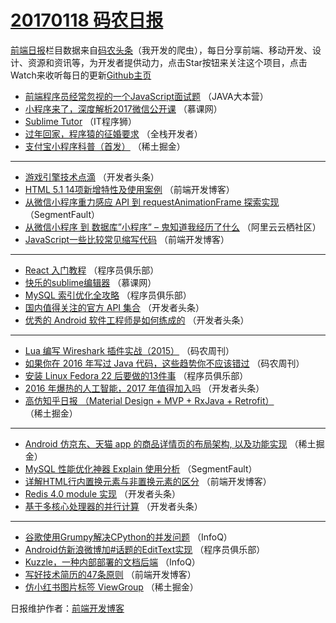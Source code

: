 # [20170118 码农日报](2017/01/18.md)

[前端日报](http://caibaojian.com/c/news)栏目数据来自[码农头条](http://hao.caibaojian.com/)（我开发的爬虫），每日分享前端、移动开发、设计、资源和资讯等，为开发者提供动力，点击Star按钮来关注这个项目，点击Watch来收听每日的更新[Github主页](https://github.com/kujian/frontendDaily)
* [前端程序员经常忽视的一个JavaScript面试题](http://hao.caibaojian.com/21948.html) （JAVA大本营）
* [小程序来了，深度解析2017微信公开课](http://hao.caibaojian.com/21980.html) （慕课网）
* [Sublime Tutor](http://hao.caibaojian.com/21938.html) （IT程序狮）
* [过年回家，程序猿的征婚要求](http://hao.caibaojian.com/21986.html) （全栈开发者）
* [支付宝小程序科普（首发）](http://hao.caibaojian.com/21931.html) （稀土掘金）

***
* [游戏引擎技术点滴](http://hao.caibaojian.com/21923.html) （开发者头条）
* [HTML 5.1 14项新增特性及使用案例](http://hao.caibaojian.com/21943.html) （前端开发博客）
* [从微信小程序重力感应 API 到 requestAnimationFrame 探索实现](http://hao.caibaojian.com/21905.html) （SegmentFault）
* [从微信小程序 到 数据库&#8221;小程序&#8221; &#8211; 鬼知道我经历了什么](http://hao.caibaojian.com/21971.html) （阿里云云栖社区）
* [JavaScript一些比较常见缩写代码](http://hao.caibaojian.com/22007.html) （前端开发博客）

***
* [React 入门教程](http://hao.caibaojian.com/21950.html) （程序员俱乐部）
* [快乐的sublime编辑器](http://hao.caibaojian.com/21907.html) （慕课网）
* [MySQL 索引优化全攻略](http://hao.caibaojian.com/21952.html) （程序员俱乐部）
* [国内值得关注的官方 API 集合](http://hao.caibaojian.com/21918.html) （开发者头条）
* [优秀的 Android 软件工程师是如何练成的](http://hao.caibaojian.com/21920.html) （开发者头条）

***
* [Lua 编写 Wireshark 插件实战（2015）](http://hao.caibaojian.com/21956.html) （码农周刊）
* [如果你在 2016 年写过 Java 代码，这些趋势你不应该错过](http://hao.caibaojian.com/21957.html) （码农周刊）
* [安装 Linux Fedora 22 后要做的13件事](http://hao.caibaojian.com/21949.html) （程序员俱乐部）
* [2016 年爆热的人工智能，2017 年值得加入吗](http://hao.caibaojian.com/21922.html) （开发者头条）
* [高仿知乎日报 （Material Design + MVP + RxJava + Retrofit）](http://hao.caibaojian.com/21932.html) （稀土掘金）

***
* [Android 仿京东、天猫 app 的商品详情页的布局架构, 以及功能实现](http://hao.caibaojian.com/21933.html) （稀土掘金）
* [MySQL 性能优化神器 Explain 使用分析](http://hao.caibaojian.com/21906.html) （SegmentFault）
* [详解HTML行内置换元素与非置换元素的区分](http://hao.caibaojian.com/22008.html) （前端开发博客）
* [Redis 4.0 module 实现](http://hao.caibaojian.com/21919.html) （开发者头条）
* [基于多核心处理器的并行计算](http://hao.caibaojian.com/21921.html) （开发者头条）

***
* [谷歌使用Grumpy解决CPython的并发问题](http://hao.caibaojian.com/21975.html) （InfoQ）
* [Android仿新浪微博加#话题的EditText实现](http://hao.caibaojian.com/21951.html) （程序员俱乐部）
* [Kuzzle，一种内部部署的文档后端](http://hao.caibaojian.com/21976.html) （InfoQ）
* [写好技术简历的47条原则](http://hao.caibaojian.com/22009.html) （前端开发博客）
* [仿小红书图片标签 ViewGroup](http://hao.caibaojian.com/21929.html) （稀土掘金）

日报维护作者：[前端开发博客](http://caibaojian.com/) 